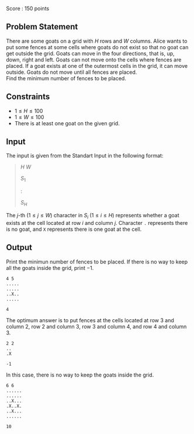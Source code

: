 Score : $150$ points

## Problem Statement

  There are some goats on a grid with $H$ rows and $W$ columns. 
  Alice wants to put some fences at some cells where goats do not exist so that no goat can get outside the grid. 
  Goats can move in the four directions, that is, up, down, right and left.
  Goats can not move onto the cells where fences are placed. 
  If a goat exists at one of the outermost cells in the grid, it can move outside.
  Goats do not move until all fences are placed.  
  Find the minimum number of fences to be placed. 

## Constraints

- $1 \leq H \leq 100$
- $1 \leq W \leq 100$
- There is at least one goat on the given grid.

## Input

The input is given from the Standart Input in the following format:

> $H$ $W$
> 
> $S_1$
> 
> :
> 
> $S_H$

  The $j$-th $(1 \leq j \leq W)$ character in $S_i$ $(1 \leq i \leq H)$ represents 
  whether a goat exists at the cell located at row $i$ and column $j$. 
  Character `.` represents there is no goat, and `X` represents there is one goat at the cell. 

## Output

  Print the minimun number of fences to be placed. If there is no way to keep all the goats inside the grid, print $-1$.

```input1
4 5
.....
.....
..X..
.....
```

```output1
4
```

  The optimum answer is to put fences at the cells located at 
  row $3$ and column $2$, 
  row $2$ and column $3$, 
  row $3$ and column $4$, 
  and row $4$ and column $3$. 

```input2
2 2
..
.X
```

```output2
-1
```

In this case, there is no way to keep the goats inside the grid. 

```input3
6 6
......
......
..X...
.X..X.
..X...
......
```

```output3
10
```